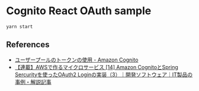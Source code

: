 # Cognito React OAuth sample

```shell
yarn start
```

## References
- [ユーザープールのトークンの使用 \- Amazon Cognito](https://docs.aws.amazon.com/ja_jp/cognito/latest/developerguide/amazon-cognito-user-pools-using-tokens-with-identity-providers.html#amazon-cognito-user-pools-using-the-access-token)
- [【連載】AWSで作るマイクロサービス \[14\] Amazon CognitoとSpring Sercurityを使ったOAuth2 Loginの実装（3）｜開発ソフトウェア｜IT製品の事例・解説記事](https://news.mynavi.jp/itsearch/article/devsoft/5368?memberflag=1)
